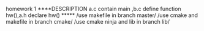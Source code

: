 homework 1
****DESCRIPTION a.c contain main ,b.c define function hw(),a.h declare hw() *****
/use makefile in branch master/
/use cmake and makefile in branch cmake/
/use cmake ninja and lib in branch lib/

